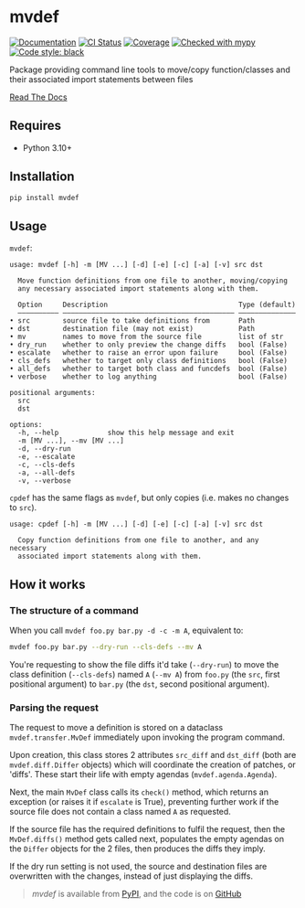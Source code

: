 # mvdef

[![Documentation](https://readthedocs.org/projects/mvdef/badge/?version=latest)](https://mvdef.readthedocs.io/en/latest/)
[![CI Status](https://github.com/lmmx/mvdef/actions/workflows/master.yml/badge.svg)](https://github.com/lmmx/mvdef/actions/workflows/master.yml)
[![Coverage](https://codecov.io/gh/lmmx/mvdef/branch/master/graph/badge.svg)](https://codecov.io/github/lmmx/mvdef)
[![Checked with mypy](http://www.mypy-lang.org/static/mypy_badge.svg)](http://mypy-lang.org)
[![Code style: black](https://img.shields.io/badge/code%20style-black-000000.svg)](https://github.com/psf/black)

Package providing command line tools to move/copy function/classes and their associated import statements between files

[Read The Docs](https://mvdef.readthedocs.io/en/latest/)

## Requires

- Python 3.10+

## Installation

```sh
pip install mvdef
```

## Usage

`mvdef`:

```
usage: mvdef [-h] -m [MV ...] [-d] [-e] [-c] [-a] [-v] src dst

  Move function definitions from one file to another, moving/copying
  any necessary associated import statements along with them.

  Option     Description                                Type (default)
  —————————— —————————————————————————————————————————— ——————————————
• src        source file to take definitions from       Path
• dst        destination file (may not exist)           Path
• mv         names to move from the source file         list of str
• dry_run    whether to only preview the change diffs   bool (False)
• escalate   whether to raise an error upon failure     bool (False)
• cls_defs   whether to target only class definitions   bool (False)
• all_defs   whether to target both class and funcdefs  bool (False)
• verbose    whether to log anything                    bool (False)

positional arguments:
  src
  dst

options:
  -h, --help            show this help message and exit
  -m [MV ...], --mv [MV ...]
  -d, --dry-run
  -e, --escalate
  -c, --cls-defs
  -a, --all-defs
  -v, --verbose
```

`cpdef` has the same flags as `mvdef`, but only copies (i.e. makes no changes to `src`).

```
usage: cpdef [-h] -m [MV ...] [-d] [-e] [-c] [-a] [-v] src dst

  Copy function definitions from one file to another, and any necessary
  associated import statements along with them.
```

## How it works

### The structure of a command

When you call `mvdef foo.py bar.py -d -c -m A`, equivalent to:

```sh
mvdef foo.py bar.py --dry-run --cls-defs --mv A
```

You're requesting to show the file diffs it'd take (`--dry-run`)
to move the class definition (`--cls-defs`) named `A` (`--mv A`)
from `foo.py` (the `src`, first positional argument)
to `bar.py` (the `dst`, second positional argument).

### Parsing the request

The request to move a definition is stored on a dataclass `mvdef.transfer.MvDef`
immediately upon invoking the program command.

Upon creation, this class stores 2 attributes `src_diff` and `dst_diff`
(both are `mvdef.diff.Differ` objects) which will coordinate the creation of patches,
or 'diffs'. These start their life with empty agendas (`mvdef.agenda.Agenda`).

Next, the main `MvDef` class calls its `check()` method, which returns an exception
(or raises it if `escalate` is True), preventing further work if the source file
does not contain a class named `A` as requested.

If the source file has the required definitions to fulfil the request,
then the `MvDef.diffs()` method gets called next,
populates the empty agendas on the `Differ` objects for the 2 files,
then produces the diffs they imply.

If the dry run setting is not used, the source and destination files are overwritten
with the changes, instead of just displaying the diffs.

> _mvdef_ is available from [PyPI](https://pypi.org/project/mvdef), and
> the code is on [GitHub](https://github.com/lmmx/mvdef)
